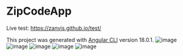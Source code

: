 # ZipCodeApp
Live test: https://zanvis.github.io/test/

This project was generated with [Angular CLI](https://github.com/angular/angular-cli) version 18.0.1.
![image](https://github.com/Zanvis/ZipCodeApp/assets/161169953/33bdedb6-0822-4b64-aaca-9666dfeea3e1)
![image](https://github.com/Zanvis/ZipCodeApp/assets/161169953/6c19acfa-9f7a-4d36-8847-fbaccab01124)
![image](https://github.com/Zanvis/ZipCodeApp/assets/161169953/31e5e178-4172-429e-9326-7c11b2367d8f)
![image](https://github.com/Zanvis/ZipCodeApp/assets/161169953/e250a7dd-a6ef-4248-b8c7-8bead5503d19)
![image](https://github.com/Zanvis/ZipCodeApp/assets/161169953/5701ba81-2dc2-4951-b936-1da618e4944b)
